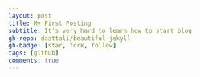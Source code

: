 ```yaml
---
layout: post
title: My First Posting
subtitle: It's very hard to learn how to start blog
gh-repo: daattali/beautiful-jekyll
gh-badge: [star, fork, follow]
tags: [github]
comments: true
---
```

